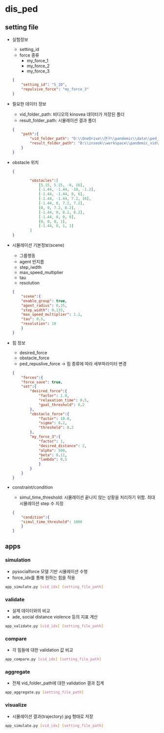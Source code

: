 # dis_ped
## setting file

* 실험정보
    * setting_id
    * force 종류
        * my_force_1
        * my_force_2
        * my_force_3        
    ```json
    {
        "setting_id": "5_10",
        "repulsive_force": "my_force_3"
    }
    ```
* 필요한 데이터 정보
    * vid_folder_path: 비디오의 kinovea 데이터가 저장된 폴더
    * result_folder_path: 시뮬레이션 결과 폴더
    ```json
    {
        "path":{
            "vid_folder_path": "D:\\OneDrive\\연구\\pandemic\\data\\ped_texas\\new_opposite",
            "result_folder_path": "D:\\inseok\\workspace\\pandemic_vid\\result\\0216"
        }
    }
    ```
* obstacle 위치
    ```json
    {

            "obstacles":[
                [5.15, 5.15, -8, 16],
                [-1.44, -1.44, -10, -1.2], 
                [-1.44, -1.44, 0, 6], 
                [-1.44, -1.44, 7.2, 16],
                [-1.44, 0, 7.2, 7.2],
                [0, 0, 7.2, 8.2],
                [-1.44, 0, 8.2, 8.2],
                [-1.44, 0, 0, 0],
                [0, 0, 0, 1],
                [-1.44, 0, 1, 1]
            ]
    }
    ```

* 시뮬레이션 기본정보(scene)
    * 그룹행동
    * agent 반지름
    * step_iwdth
    * max_speed_multiplier
    * tau
    * resolution
    ```json
    {
        "scene":{
        "enable_group": true,
        "agent_radius": 0.35,
        "step_width": 0.133,
        "max_speed_multiplier": 1.1,
        "tau": 0.5,
        "resolution": 10
        }
    }
    ```
* 힘 정보
    * desired_force
    * obstacle_force
    * ped_repuslive_force -> 힘 종류에 따라 세부파라미터 변경
    ```json
    {
        "forces":{
        "force_save": true,
        "set":{
            "desired_force":{
                "factor": 1.0,
                "relaxation_time": 0.5,
                "goal_threshold": 0.2
            },
            "obstacle_force":{
                "factor": 10.0,
                "sigma": 0.2,
                "threshold": 0.2
            },
            "my_force_3":{
                "factor": 1,
                "desired_distance": 2,
                "alpha": 500,
                "beta": 0.11,
                "lambda": 0.5
                }
            }        
        }
    }
    ```
* constraint/condition
    * simul_time_threshold: 시뮬레이션 끝나지 않는 상황을 처리하기 위함. 최대 시뮬레이션 step 수 지정
    ```json
    {
        "condition":{
        "simul_time_threshold": 1000
        }
    }
    ```


## apps
### simulation
* pysocialforce 모델 기반 시뮬레이션 수행
* force_idx를 통해 원하는 힘을 적용
```bash
app_simulate.py [vid_idx] [setting_file_path]
```
### validate
* 실제 데이터와의 비교
* ade, social distance violence 등의 지표 계산
```bash
app_validate.py [vid_idx] [setting_file_path]
```

### compare
* 각 힘들에 대한 validation 값 비교
```bash
app_compare.py [vid_idx] [setting_file_path]
```

### aggregate
* 전체 vid_folder_path에 대한 validation 결과 집계
```bash
app_aggregate.py [setting_file_path]
```

### visualize
* 시뮬레이션 결과(trajectory) jpg 형태로 저장
```bash
app_simulate.py [vid_idx] [setting_file_path]
```
